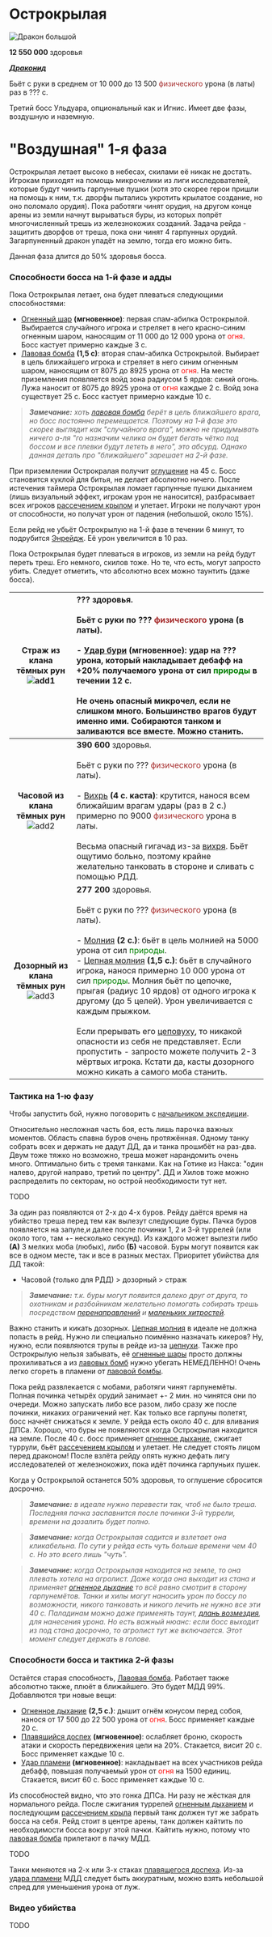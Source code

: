 # Острокрылая #

![Дракон большой](/img/острокрылая/1_Острокрылая.jpg)

**12 550 000** здоровья

<em><u><b>Драконид</b></u></em>

Бьёт с руки в среднем от 10 000 до 13 500 <span style = "color:brown"> физического </span> урона (в латы) раз в ??? с.

Третий босс Ульдуара, опциональный как и Игнис. Имеет две фазы, воздушную и наземную.

# "Воздушная" 1-я фаза #

Острокрылая летает высоко в небесах, скилами её никак не достать. Игрокам приходят на помощь микрочелики из лиги исследователей, которые будут чинить гарпунные пушки (хотя это скорее герои пришли на помощь к ним, т.к. дворфы пытались укротить крылатое создание, но оно поломало орудия). Пока работяги чинят орудия, на другом конце арены из земли начнут вырываться буры, из которых попрёт многочисленный трешь из железнокожих созданий. Задача рейда - защитить дворфов от треша, пока они чинят 4 гарпунных орудий. Загарпуненный дракон упадёт на землю, тогда его можно бить. 

Данная фаза длится до 50% здоровья босса.

### Способности босса на 1-й фазе и адды ###

Пока Острокрылая летает, она будет плеваться следующими способностями:

 - [Огненный шар](https://www.wowhead.com/wotlk/ru/spell=63815) **(мгновенное)**: первая спам-абилка Острокрылой. Выбирается случайного игрока и стреляет в него красно-синим огненным шаром, наносящим от 11 000 до 12 000 урона от <span style="color:red">огня</span>. Босс кастует примерно каждые 3 с.
 - [Лавовая бомба](https://www.wowhead.com/wotlk/ru/spell=64733) **(1,5 с)**: вторая спам-абилка Острокрылой. Выбирает в цель ближайшего игрока и стреляет в него синим огненным шаром, наносящим от 8075 до 8925 урона от <span style="color:red">огня</span>. На месте приземления появляется войд зона радиусом 5 ярдов: синий огонь. Лужа наносит от 8075 до 8925 урона от <span style="color:red">огня</span> каждые 2 с. Войд зона существует 25 с. Босс кастует примерно каждые 10 с. 

>***Замечание:** хоть [лавовая бомба](https://www.wowhead.com/wotlk/ru/spell=64733) берёт в цель ближайшего врага, но босс постоянно перемещается. Поэтому на 1-й фазе это скорее выглядит как "случайного врага", можно не придумывать ничего а-ля "го назначим челика он будет бегать чётко под боссом и все плевки будут лететь в него", это абсурд. Однако данная деталь про "ближайшего" зарешает на 2-й фазе.*

При приземлении Острокралая получит [оглушение](https://www.wowhead.com/ru/spell=62794) на 45 с. Босс становится куклой для битья, не делает абсолютно ничего. После истечения таймера Острокрылая ломает гарпунные пушки дыханием (лишь визуальный эффект, игрокам урон не наносится), разбрасывает всех игроков [рассечением крылом](https://www.wowhead.com/wotlk/ru/spell=62666) и улетает. Игроки не получают урон от способности, но получат урон от падения (небольшой, около 15%).

Если рейд не убьёт Острокрылую на 1-й фазе в течении 6 минут, то подрубится [Энрейдж](https://www.wowhead.com/wotlk/ru/spell=47008). Её урон увеличится в 10 раз.

Пока Острокрылая будет плеваться в игроков, из земли на рейд будут переть треш. Его немного, скилов тоже. Но те, что есть, могут запросто убить. Следует отметить, что абсолютно всех можно таунтить (даже босса).

|**Страж из клана тёмных рун**<br/> ![add1](/img/острокрылая/2_страж-из-клана-темных-рун.jpg)| **???** здоровья. <br/><br/> Бьёт с руки по ??? <span style = "color:brown"> физического </span> урона (в латы). <br/><br/> - [Удар бури](https://www.wowhead.com/wotlk/ru/spell=64757) **(мгновенное)**: удар на ??? урона, который накладывает дебафф на +20% получаемого урона от сил <span style = "color:green">природы</span> в течении 12 с. <br/><br/> Не очень опасный микрочел, если не слишком много. Большинство врагов будут именно ими. Собираются танком и заливаются все вместе. Можно станить.|
|:---:|:---|
|**Часовой из клана тёмных рун**<br/> ![add2](/img/острокрылая/3_часовой.png)| **390 600** здоровья. <br/><br/> Бьёт с руки по ??? <span style = "color:brown"> физического </span> урона (в латы). <br/><br/> - [Вихрь](https://www.wowhead.com/wotlk/ru/spell=63808) **(4 с. каста)**: крутится, нанося всем ближайшим врагам удары (раз в 2 с.) примерно по 9000 <span style = "color:brown"> физического </span> урона в латы. <br/><br/> Весьма опасный гигачад из-за [вихря](https://www.wowhead.com/wotlk/ru/spell=63808). Бьёт ощутимо больно, поэтому крайне желательно танковать в стороне и сливать с помощью РДД.|
|**Дозорный из клана тёмных рун**<br/> ![add3](/img/острокрылая/4_дозорный.png)|**277 200** здоровья. <br/><br/> Бьёт с руки по ??? <span style = "color:brown"> физического </span> урона (в латы). <br/><br/> - [Молния](https://www.wowhead.com/wotlk/ru/spell=63809) **(2 с.)**: бьёт в цель молнией на 5000 урона от сил <span style = "color:green">природы</span>. <br/> - [Цепная молния](https://www.wowhead.com/wotlk/ru/spell=64759) **(1,5 с.)**: бьёт в случайного игрока, нанося примерно 10 000 урона от сил <span style = "color:green">природы</span>. Молния бьёт по цепочке, прыгая (радиус 10 ярдов) от одного игрока к другому (до 5 целей). Урон увеличивается с каждым прыжком. <br/><br/> Если прерывать его [цеповуху](https://www.wowhead.com/wotlk/ru/spell=64759), то никакой опасности из себя не представляет. Если пропустить - запросто можете получить 2-3 мёртвых игрока. Кстати да, касты дозорного можно кикать а самого моба станить.|

### Тактика на 1-ю фазу ###

Чтобы запустить бой, нужно поговорить с [начальником экспедиции](https://www.wowhead.com/ru/npc=33210).

Относительно несложная часть боя, есть лишь парочка важных моментов. Область спавна буров очень протяжённая. Одному танку собрать всех и держать не дадут ДД, да и танка прошибёт на раз-два. Двум тоже тяжко но возможно, треша может нарандомить очень много. Оптимально бить с тремя танками. Как на Готике из Накса: "один налево, другой направо, третий по центру". ДД и Хилов тоже можно распределить по секторам, но острой необходимости тут нет. 

TODO

За один раз появляются от 2-х до 4-х буров. Рейду даётся время на убийство треша перед тем как вылезут следующие буры. Пачка буров появляется на запуле,и далее после починки 1, 2 и 3-й туррелей (или около того, там +- несколько секунд). Из каждого может вылезти либо **(А)** 3 мелких моба (любых), либо **(Б)** часовой. Буры могут появится как все в одном месте, так и все в разных местах. Приоритет убийства для ДД такой:

 - Часовой (только для РДД) > дозорный > страж

>***Замечание:** т.к. буры могут появится далеко друг от друга, то охотникам и разбойникам желательно помогать собирать трешь посредством [перенаправлений](https://www.wowhead.com/wotlk/ru/spell=34477) и [маленьких хитростей](https://www.wowhead.com/wotlk/ru/spell=57934).*

Важно станить и кикать дозорных. [Цепная молния](https://www.wowhead.com/wotlk/ru/spell=64759) в идеале не должна попасть в рейд. Нужно ли специально поимённо назначать кикеров? Ну, нужно, если появляются трупы в рейде из-за [цепнухи](https://www.wowhead.com/wotlk/ru/spell=64759). Также про Острокрылую нельзя забывать, её [огненные шары](https://www.wowhead.com/wotlk/ru/spell=63815) просто должны прохиливаться а из [лавовых бомб](https://www.wowhead.com/wotlk/ru/spell=64733) нужно убегать НЕМЕДЛЕННО! Очень легко сгореть в пламени от [лавовой бомбы](https://www.wowhead.com/wotlk/ru/spell=64733).

Пока рейд развлекается с мобами, работяги чинят гарпунемёты. Полная починка четырёх орудий занимает +- 2 мин. но чинятся они по очереди. Можно запускать либо все разом, либо сразу же после починки, никаких ограничений нет. Как только все гарпуны полетят, босс начнёт снижаться к земле. У рейда есть около 40 с. для вливания ДПСа. Хорошо, что буры не появляются когда Острокрылая находится на земле. После 40 с. босс применяет [огненное дыхание](https://www.wowhead.com/wotlk/ru/spell=63317), сжигает туррули, бьёт [рассечением крылом](https://www.wowhead.com/wotlk/ru/spell=62666) и улетает. Не следует стоять лицом перед драконом! После взлёта рейду опять нужно дефать лигу исследователей от железнокожих, пока идёт починка гарпуньих пушек.

Когда у Острокрылой останется 50% здоровья, то оглушение сбросится досрочно.

>***Замечание:** в идеале нужно перевести так, чтоб не было треша. Последняя пачка заспавнится после починки 3-й туррели, времени на дозалить будет полно.*

>***Замечание:** когда Острокрылая садится и взлетает она кликабельна. По сути у рейда есть чуть больше времени чем 40 с. Но это всего лишь "чуть".*

>***Замечание:** когда Острокрылая находится на земле, то она плевать хотела на агролист. Даже когда она выходит из стана и применяет [огненное дыхание](https://www.wowhead.com/wotlk/ru/spell=63317) то всё равно смотрит в сторону гарпунемётов. Танки и хилы могут наносить урон по боссу по возможности, никого танковать и никого лечить не нужно все эти 40 с. Паладинам можно даже применять таунт, [длань возмездия](https://www.wowhead.com/wotlk/ru/spell=62124), для нанесения урона. Но есть важный нюанс: если босс выходит из под стана досрочно, то агролист тут же включается. Этот момент следует держать в голове.*

### Способности босса и тактика 2-й фазы ###

Остаётся старая способность, [Лавовая бомба](https://www.wowhead.com/wotlk/ru/spell=64733). Работает также абсолютно также, плюёт в ближайшего. Это будет МДД 99%. Добавляются три новые вещи:

 - [Огненное дыхание](https://www.wowhead.com/wotlk/ru/spell=64021) **(2,5 с.)**: дышит огнём конусом перед собоя, нанося от 17 500 до 22 500 урона от <span style="color:red">огня</span>. Босс применяет каждые 20 с.
 - [Плавящийся доспех](https://www.wowhead.com/wotlk/ru/spell=64771) **(мгновенное)**: ослабляет броню, скорость атаки и скорость передвижения цели на 20%. Стакается, висит 20 с. Босс применяет каждые 10 с.
 - [Удар пламени](https://www.wowhead.com/wotlk/ru/spell=64023) **(мгновенное)**: накладывает на всех участников рейда дебафф, повышая получаемый урон от <span style="color:red">огня</span> на 1500 единиц. Стакается, висит 60 с. Босс применяет каждые 10 с.

Из способностей видно, что это гонка ДПСа. Ни разу не жёсткая для нормального рейда. После сжигания туррелей [огненным дыханием](https://www.wowhead.com/wotlk/ru/spell=64021) и последующим [рассечением крыла](https://www.wowhead.com/wotlk/ru/spell=62666) первый танк должен тут же забрать босса на себя. Рейд стоит в центре арены, танк должен кайтить по необходимости босса вокруг этой пачки. Кайтить нужно, потому что [лавовая бомба](https://www.wowhead.com/wotlk/ru/spell=64733) прилетают в пачку МДД. 

TODO

Танки меняются на 2-х или 3-х стаках [плавящегося доспеха](https://www.wowhead.com/wotlk/ru/spell=64771). Из-за [удара пламени](https://www.wowhead.com/wotlk/ru/spell=64023) МДД следует быть аккуратным, можно взять небольшой спред для уменьшения урона от луж.

### Видео убийства ###

TODO
